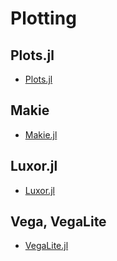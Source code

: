 # Plotting

## Plots.jl

* [Plots.jl](https://github.com/JuliaPlots/Plots.jl)

## Makie

* [Makie.jl](https://github.com/MakieOrg/Makie.jl)

##  Luxor.jl

* [Luxor.jl](https://github.com/JuliaGraphics/Luxor.jl)


## Vega, VegaLite

* [VegaLite.jl](https://github.com/queryverse/VegaLite.jl)
